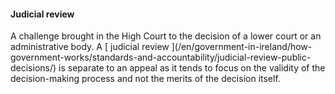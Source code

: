 ####  Judicial review

A challenge brought in the High Court to the decision of a lower court or an
administrative body. A [ judicial review ](/en/government-in-ireland/how-
government-works/standards-and-accountability/judicial-review-public-
decisions/) is separate to an appeal as it tends to focus on the validity of
the decision-making process and not the merits of the decision itself.

